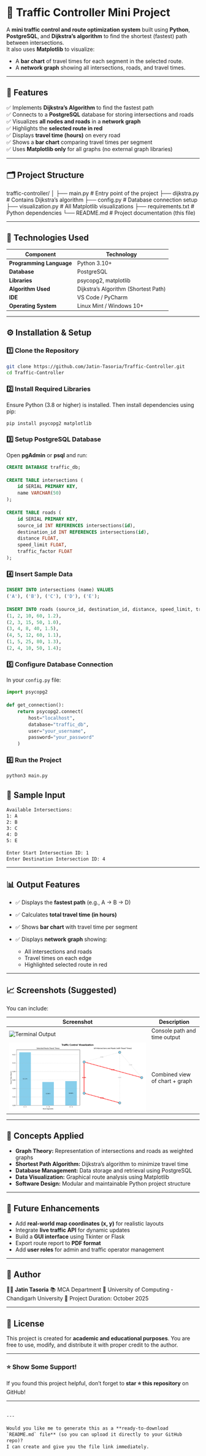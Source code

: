 # 🚦 Traffic Controller Mini Project

A **mini traffic control and route optimization system** built using **Python**, **PostgreSQL**, and **Dijkstra’s algorithm** to find the shortest (fastest) path between intersections.  
It also uses **Matplotlib** to visualize:
- A **bar chart** of travel times for each segment in the selected route.
- A **network graph** showing all intersections, roads, and travel times.

---

## 🧩 Features

✅ Implements **Dijkstra’s Algorithm** to find the fastest path  
✅ Connects to a **PostgreSQL** database for storing intersections and roads  
✅ Visualizes **all nodes and roads** in a **network graph**  
✅ Highlights the **selected route in red**  
✅ Displays **travel time (hours)** on every road  
✅ Shows a **bar chart** comparing travel times per segment  
✅ Uses **Matplotlib only** for all graphs (no external graph libraries)

---

## 🗂️ Project Structure

traffic-controller/
│
├── main.py # Entry point of the project
├── dijkstra.py # Contains Dijkstra’s algorithm
├── config.py # Database connection setup
├── visualization.py # All Matplotlib visualizations
├── requirements.txt # Python dependencies
└── README.md # Project documentation (this file)


---

## 🧠 Technologies Used

| Component                | Technology                                  |
| ------------------------ | ------------------------------------------- |
| **Programming Language** | Python 3.10+                                |
| **Database**             | PostgreSQL                                  |
| **Libraries**            | psycopg2, matplotlib                        |
| **Algorithm Used**       | Dijkstra’s Algorithm (Shortest Path)        |
| **IDE**                  | VS Code / PyCharm                           |
| **Operating System**     | Linux Mint / Windows 10+                    |

---

## ⚙️ Installation & Setup

### 1️⃣ Clone the Repository

```bash
git clone https://github.com/Jatin-Tasoria/Traffic-Controller.git
cd Traffic-Controller
````

### 2️⃣ Install Required Libraries

Ensure Python (3.8 or higher) is installed.
Then install dependencies using pip:

```bash
pip install psycopg2 matplotlib
```

### 3️⃣ Setup PostgreSQL Database

Open **pgAdmin** or **psql** and run:

```sql
CREATE DATABASE traffic_db;

CREATE TABLE intersections (
    id SERIAL PRIMARY KEY,
    name VARCHAR(50)
);

CREATE TABLE roads (
    id SERIAL PRIMARY KEY,
    source_id INT REFERENCES intersections(id),
    destination_id INT REFERENCES intersections(id),
    distance FLOAT,
    speed_limit FLOAT,
    traffic_factor FLOAT
);
```

### 4️⃣ Insert Sample Data

```sql
INSERT INTO intersections (name) VALUES
('A'), ('B'), ('C'), ('D'), ('E');

INSERT INTO roads (source_id, destination_id, distance, speed_limit, traffic_factor) VALUES
(1, 2, 10, 60, 1.2),
(2, 3, 15, 50, 1.0),
(3, 4, 8, 40, 1.5),
(4, 5, 12, 60, 1.1),
(1, 5, 25, 80, 1.3),
(2, 4, 10, 50, 1.4);
```

### 5️⃣ Configure Database Connection

In your `config.py` file:

```python
import psycopg2

def get_connection():
    return psycopg2.connect(
        host="localhost",
        database="traffic_db",
        user="your_username",
        password="your_password"
    )
```

### 6️⃣ Run the Project

```bash
python3 main.py
```

## 🧮 Sample Input

```
Available Intersections:
1: A
2: B
3: C
4: D
5: E

Enter Start Intersection ID: 1
Enter Destination Intersection ID: 4
```

---

## 📊 Output Features

* ✅ Displays the **fastest path** (e.g., A → B → D)
* ✅ Calculates **total travel time (in hours)**
* ✅ Shows **bar chart** with travel time per segment
* ✅ Displays **network graph** showing:

  * All intersections and roads
  * Travel times on each edge
  * Highlighted selected route in red

---

## 📈 Screenshots (Suggested)

You can include:

| Screenshot                                       | Description                          |
| ------------------------------------------------ | ------------------------------------ |
| ![Terminal Output](assets/terminal_output.png)   | Console path and time output         |
| ![Full Visualization](assets/visualization.png)  | Combined view of chart + graph       |

---

## 🧠 Concepts Applied

* **Graph Theory:** Representation of intersections and roads as weighted graphs
* **Shortest Path Algorithm:** Dijkstra’s algorithm to minimize travel time
* **Database Management:** Data storage and retrieval using PostgreSQL
* **Data Visualization:** Graphical route analysis using Matplotlib
* **Software Design:** Modular and maintainable Python project structure

---

## 🚀 Future Enhancements

* Add **real-world map coordinates (x, y)** for realistic layouts
* Integrate **live traffic API** for dynamic updates
* Build a **GUI interface** using Tkinter or Flask
* Export route report to **PDF format**
* Add **user roles** for admin and traffic operator management

---

## 🧾 Author

👨‍💻 **Jatin Tasoria**
📚 MCA Department
🏫 University of Computing - Chandigarh University
📅 Project Duration: October 2025

---

## 📜 License

This project is created for **academic and educational purposes**.
You are free to use, modify, and distribute it with proper credit to the author.

---

### ⭐ Show Some Support!

If you found this project helpful, don’t forget to **star ⭐ this repository** on GitHub!

---

```

---

Would you like me to generate this as a **ready-to-download `README.md` file** (so you can upload it directly to your GitHub repo)?  
I can create and give you the file link immediately.
```

